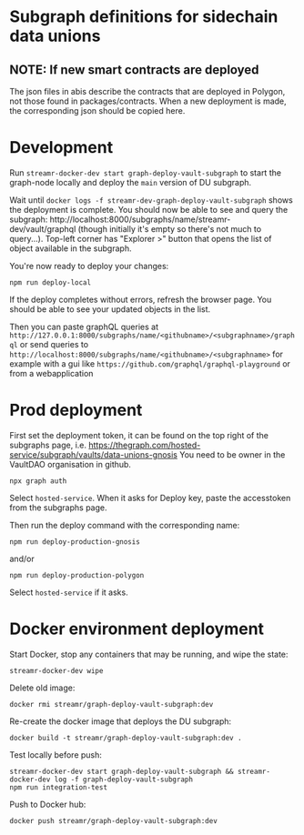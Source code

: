 # Subgraph definitions for sidechain data unions

## NOTE: If new smart contracts are deployed

The json files in abis describe the contracts that are deployed in Polygon, not those found in packages/contracts. When a new deployment is made, the corresponding json should be copied here.

# Development

Run `streamr-docker-dev start graph-deploy-vault-subgraph` to start the graph-node locally and deploy the `main` version of DU subgraph.

Wait until `docker logs -f streamr-dev-graph-deploy-vault-subgraph` shows the deployment is complete. You should now be able to see and query the subgraph: http://localhost:8000/subgraphs/name/streamr-dev/vault/graphql (though initially it's empty so there's not much to query...). Top-left corner has "Explorer >" button that opens the list of object available in the subgraph.

You're now ready to deploy your changes:
```
npm run deploy-local
```

If the deploy completes without errors, refresh the browser page. You should be able to see your updated objects in the list.

Then you can paste graphQL queries at `http://127.0.0.1:8000/subgraphs/name/<githubname>/<subgraphname>/graphql`
or send queries to `http://localhost:8000/subgraphs/name/<githubname>/<subgraphname>`
for example with a gui like `https://github.com/graphql/graphql-playground`
or from a webapplication

# Prod deployment
First set the deployment token, it can be found on the top right of the subgraphs page, i.e. https://thegraph.com/hosted-service/subgraph/vaults/data-unions-gnosis
You need to be owner in the VaultDAO organisation in github.

```
npx graph auth
```
Select `hosted-service`.
When it asks for Deploy key, paste the accesstoken from the subgraphs page.

Then run the deploy command with the corresponding name:
```
npm run deploy-production-gnosis
```
and/or
```
npm run deploy-production-polygon
```
Select `hosted-service` if it asks.

# Docker environment deployment

Start Docker, stop any containers that may be running, and wipe the state:
```
streamr-docker-dev wipe
```

Delete old image:
```
docker rmi streamr/graph-deploy-vault-subgraph:dev
```

Re-create the docker image that deploys the DU subgraph:
```
docker build -t streamr/graph-deploy-vault-subgraph:dev .
```

Test locally before push:
```
streamr-docker-dev start graph-deploy-vault-subgraph && streamr-docker-dev log -f graph-deploy-vault-subgraph
npm run integration-test
```

Push to Docker hub:
```
docker push streamr/graph-deploy-vault-subgraph:dev
```
